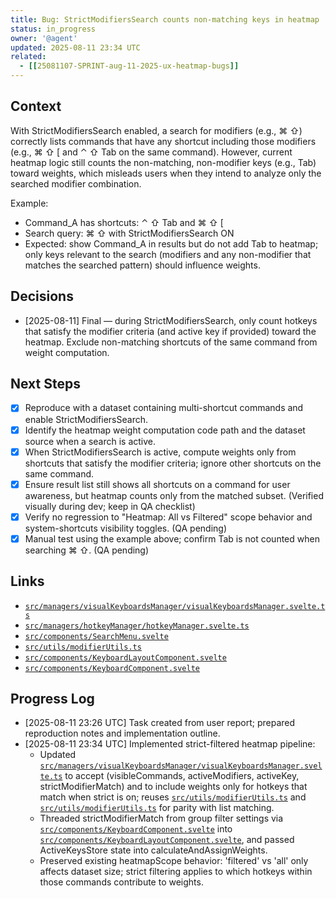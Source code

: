 ```yaml
---
title: Bug: StrictModifiersSearch counts non-matching keys in heatmap
status: in_progress
owner: '@agent'
updated: 2025-08-11 23:34 UTC
related:
  - [[25081107-SPRINT-aug-11-2025-ux-heatmap-bugs]]
---
```


## Context

With StrictModifiersSearch enabled, a search for modifiers (e.g., ⌘ ⇧) correctly lists commands that have any shortcut including those modifiers (e.g., ⌘ ⇧ [ and ⌃ ⇧ Tab on the same command). However, current heatmap logic still counts the non-matching, non-modifier keys (e.g., Tab) toward weights, which misleads users when they intend to analyze only the searched modifier combination.

Example:

- Command_A has shortcuts: ⌃ ⇧ Tab and ⌘ ⇧ [
- Search query: ⌘ ⇧ with StrictModifiersSearch ON
- Expected: show Command_A in results but do not add Tab to heatmap; only keys relevant to the search (modifiers and any non-modifier that matches the searched pattern) should influence weights.

## Decisions

- [2025-08-11] Final — during StrictModifiersSearch, only count hotkeys that satisfy the modifier criteria (and active key if provided) toward the heatmap. Exclude non-matching shortcuts of the same command from weight computation.

## Next Steps

- [x] Reproduce with a dataset containing multi-shortcut commands and enable StrictModifiersSearch.
- [x] Identify the heatmap weight computation code path and the dataset source when a search is active.
- [x] When StrictModifiersSearch is active, compute weights only from shortcuts that satisfy the modifier criteria; ignore other shortcuts on the same command.
- [x] Ensure result list still shows all shortcuts on a command for user awareness, but heatmap counts only from the matched subset. (Verified visually during dev; keep in QA checklist)
- [x] Verify no regression to "Heatmap: All vs Filtered" scope behavior and system-shortcuts visibility toggles. (QA pending)
- [x] Manual test using the example above; confirm Tab is not counted when searching ⌘ ⇧. (QA pending)

## Links

- [`src/managers/visualKeyboardsManager/visualKeyboardsManager.svelte.ts`](src/managers/visualKeyboardsManager/visualKeyboardsManager.svelte.ts)
- [`src/managers/hotkeyManager/hotkeyManager.svelte.ts`](src/managers/hotkeyManager/hotkeyManager.svelte.ts)
- [`src/components/SearchMenu.svelte`](src/components/SearchMenu.svelte)
- [`src/utils/modifierUtils.ts`](src/utils/modifierUtils.ts)
- [`src/components/KeyboardLayoutComponent.svelte`](src/components/KeyboardLayoutComponent.svelte)
- [`src/components/KeyboardComponent.svelte`](src/components/KeyboardComponent.svelte)

## Progress Log

- [2025-08-11 23:26 UTC] Task created from user report; prepared reproduction notes and implementation outline.
- [2025-08-11 23:34 UTC] Implemented strict-filtered heatmap pipeline:
  - Updated [`src/managers/visualKeyboardsManager/visualKeyboardsManager.svelte.ts`](src/managers/visualKeyboardsManager/visualKeyboardsManager.svelte.ts) to accept (visibleCommands, activeModifiers, activeKey, strictModifierMatch) and to include weights only for hotkeys that match when strict is on; reuses [`src/utils/modifierUtils.ts`](src/utils/modifierUtils.ts:areModifiersEqual) and [`src/utils/modifierUtils.ts`](src/utils/modifierUtils.ts:isKeyMatch) for parity with list matching.
  - Threaded strictModifierMatch from group filter settings via [`src/components/KeyboardComponent.svelte`](src/components/KeyboardComponent.svelte) into [`src/components/KeyboardLayoutComponent.svelte`](src/components/KeyboardLayoutComponent.svelte), and passed ActiveKeysStore state into calculateAndAssignWeights.
  - Preserved existing heatmapScope behavior: 'filtered' vs 'all' only affects dataset size; strict filtering applies to which hotkeys within those commands contribute to weights.
